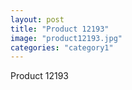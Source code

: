 ```yaml
---
layout: post
title: "Product 12193"
image: "product12193.jpg"
categories: "category1"
---
```

Product 12193

